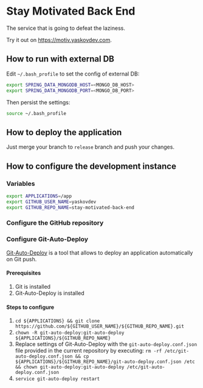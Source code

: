 # Stay Motivated Back End

The service that is going to defeat the laziness.

Try it out on https://motiv.yaskovdev.com.

## How to run with external DB

Edit `~/.bash_profile` to set the config of external DB:

```bash
export SPRING_DATA_MONGODB_HOST=<MONGO_DB_HOST>
export SPRING_DATA_MONGODB_PORT=<MONGO_DB_PORT>
```

Then persist the settings:

```bash
source ~/.bash_profile
```

## How to deploy the application

Just merge your branch to `release` branch and push your changes.

## How to configure the development instance

### Variables

```bash
export APPLICATIONS=/app
export GITHUB_USER_NAME=yaskovdev
export GITHUB_REPO_NAME=stay-motivated-back-end
```

### Configure the GitHub repository

### Configure Git-Auto-Deploy

[Git-Auto-Deploy](https://github.com/olipo186/Git-Auto-Deploy) is a tool that allows to deploy an application automatically on Git push.

#### Prerequisites

1. Git is installed
2. Git-Auto-Deploy is installed

#### Steps to configure

1. `cd ${APPLICATIONS} && git clone https://github.com/${GITHUB_USER_NAME}/${GITHUB_REPO_NAME}.git`
2. `chown -R git-auto-deploy:git-auto-deploy ${APPLICATIONS}/${GITHUB_REPO_NAME}`
3. Replace settings of Git-Auto-Deploy with the `git-auto-deploy.conf.json` file provided in the current repository by executing: `rm -rf /etc/git-auto-deploy.conf.json && cp ${APPLICATIONS}/${GITHUB_REPO_NAME}/git-auto-deploy.conf.json /etc && chown git-auto-deploy:git-auto-deploy /etc/git-auto-deploy.conf.json`
4. `service git-auto-deploy restart`
